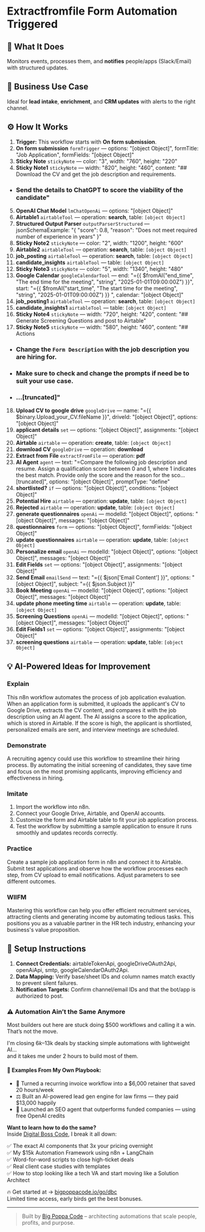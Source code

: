 # Extractfromfile Form Automation Triggered
  ## 🚀 What It Does
  Monitors events, processes them, and **notifies** people/apps (Slack/Email) with structured updates.
  
  ## 💼 Business Use Case
  Ideal for **lead intake**, **enrichment**, and **CRM updates** with alerts to the right channel.
  
  ## ⚙️ How It Works
  1. **Trigger:** This workflow starts with **On form submission**.
  2. **On form submission** `formTrigger` — options: "[object Object]", formTitle: "Job Application", formFields: "[object Object]"
3. **Sticky Note** `stickyNote` — color: "3", width: "760", height: "220"
4. **Sticky Note1** `stickyNote` — width: "820", height: "460", content: "## Download the CV and get the job description and requirements.
- ### Send the details to ChatGPT to score the viability of the candidate"
5. **OpenAI Chat Model** `lmChatOpenAi` — options: "[object Object]"
6. **Airtable1** `airtableTool` — operation: **search**, table: `[object Object]`
7. **Structured Output Parser** `outputParserStructured` — jsonSchemaExample: "{
 "score": 0.8,
 "reason": "Does not meet required number of experience in years"
}"
8. **Sticky Note2** `stickyNote` — color: "2", width: "1200", height: "600"
9. **Airtable2** `airtableTool` — operation: **search**, table: `[object Object]`
10. **job_posting** `airtableTool` — operation: **search**, table: `[object Object]`
11. **candidate_insights** `airtableTool` — table: `[object Object]`
12. **Sticky Note3** `stickyNote` — color: "5", width: "1340", height: "480"
13. **Google Calendar** `googleCalendarTool` — end: "={{ $fromAI("end_time", "The end time for the meeting", "string", "2025-01-01T09:00:00Z") }}", start: "={{ $fromAI("start_time", "The start time for the meeting", "string", "2025-01-01T09:00:00Z") }}
", calendar: "[object Object]"
14. **job_posting1** `airtableTool` — operation: **search**, table: `[object Object]`
15. **candidate_insights1** `airtableTool` — table: `[object Object]`
16. **Sticky Note4** `stickyNote` — width: "720", height: "420", content: "## Generate Screening Questions and post to Airtable"
17. **Sticky Note5** `stickyNote` — width: "580", height: "460", content: "## Actions
- ### Change the `Form Description` with the job description you are hiring for.
- ### Make sure to check and change the prompts if need be to suit your use case.
- ### …[truncated]"
18. **Upload CV to google drive** `googleDrive` — name: "={{ $binary.Upload_your_CV.fileName }}", driveId: "[object Object]", options: "[object Object]"
19. **applicant details** `set` — options: "[object Object]", assignments: "[object Object]"
20. **Airtable** `airtable` — operation: **create**, table: `[object Object]`
21. **download CV** `googleDrive` — operation: **download**
22. **Extract from File** `extractFromFile` — operation: **pdf**
23. **AI Agent** `agent` — text: "=Compare the following job description and resume. Assign a qualification score between 0 and 1, where 1 indicates the best match. Provide only the score and the reason for the sco…[truncated]", options: "[object Object]", promptType: "define"
24. **shortlisted?** `if` — options: "[object Object]", conditions: "[object Object]"
25. **Potential Hire** `airtable` — operation: **update**, table: `[object Object]`
26. **Rejected** `airtable` — operation: **update**, table: `[object Object]`
27. **generate questionnaires** `openAi` — modelId: "[object Object]", options: "[object Object]", messages: "[object Object]"
28. **questionnaires** `form` — options: "[object Object]", formFields: "[object Object]"
29. **update questionnaires** `airtable` — operation: **update**, table: `[object Object]`
30. **Personalize email** `openAi` — modelId: "[object Object]", options: "[object Object]", messages: "[object Object]"
31. **Edit Fields** `set` — options: "[object Object]", assignments: "[object Object]"
32. **Send Email** `emailSend` — text: "={{ $json['Email Content'] }}", options: "[object Object]", subject: "={{ $json.Subject }}"
33. **Book Meeting** `openAi` — modelId: "[object Object]", options: "[object Object]", messages: "[object Object]"
34. **update phone meeting time** `airtable` — operation: **update**, table: `[object Object]`
35. **Screening Questions** `openAi` — modelId: "[object Object]", options: "[object Object]", messages: "[object Object]"
36. **Edit Fields1** `set` — options: "[object Object]", assignments: "[object Object]"
37. **screening questions** `airtable` — operation: **update**, table: `[object Object]`
  
  ## 💡 AI-Powered Ideas for Improvement
  ### Explain
This n8n workflow automates the process of job application evaluation. When an application form is submitted, it uploads the applicant's CV to Google Drive, extracts the CV content, and compares it with the job description using an AI agent. The AI assigns a score to the application, which is stored in Airtable. If the score is high, the applicant is shortlisted, personalized emails are sent, and interview meetings are scheduled.

### Demonstrate
A recruiting agency could use this workflow to streamline their hiring process. By automating the initial screening of candidates, they save time and focus on the most promising applicants, improving efficiency and effectiveness in hiring.

### Imitate
1. Import the workflow into n8n.
2. Connect your Google Drive, Airtable, and OpenAI accounts.
3. Customize the form and Airtable table to fit your job application process.
4. Test the workflow by submitting a sample application to ensure it runs smoothly and updates records correctly.

### Practice
Create a sample job application form in n8n and connect it to Airtable. Submit test applications and observe how the workflow processes each step, from CV upload to email notifications. Adjust parameters to see different outcomes.

### WIIFM
Mastering this workflow can help you offer efficient recruitment services, attracting clients and generating income by automating tedious tasks. This positions you as a valuable partner in the HR tech industry, enhancing your business's value proposition.
  
  ## 🔧 Setup Instructions
  1. **Connect Credentials:** airtableTokenApi, googleDriveOAuth2Api, openAiApi, smtp, googleCalendarOAuth2Api.
2. **Data Mapping:** Verify base/sheet IDs and column names match exactly to prevent silent failures.
3. **Notification Targets:** Confirm channel/email IDs and that the bot/app is authorized to post.
  
### ⚠️ Automation Ain’t the Same Anymore

Most builders out here are stuck doing $500 workflows and calling it a win.  
That’s not the move.  

I'm closing $6k–$13k deals by stacking simple automations with lightweight AI...  
and it takes me under 2 hours to build most of them.

#### 🧠 Examples From My Own Playbook:
- 🔁 Turned a recurring invoice workflow into a $6,000 retainer that saved 20 hours/week  
- ⚖️ Built an AI-powered lead gen engine for law firms — they paid $13,000 happily  
- 🚀 Launched an SEO agent that outperforms funded companies — using free OpenAI credits  

**Want to learn how to do the same?**  
Inside [Digital Boss Code](https://bigpoppacode.io/go/dbc), I break it all down:

✅ The exact AI components that 3x your pricing overnight  
✅ My $15k Automation Framework using n8n + LangChain  
✅ Word-for-word scripts to close high-ticket deals  
✅ Real client case studies with templates  
✅ How to stop looking like a tech VA and start moving like a Solution Architect  

🔥 Get started at → [bigpoppacode.io/go/dbc](https://bigpoppacode.io/go/dbc)  
Limited time access, early birds get the best bonuses.

---
> Built by [Big Poppa Code](https://bigpoppacode.io) – architecting automations that scale people, profits, and purpose.
  
